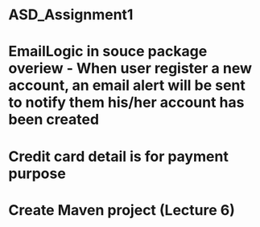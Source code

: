 # ASD_Assignment1
# EmailLogic in souce package overiew - When user register a new account, an email alert will be sent to notify them his/her account has been created
# Credit card detail is for payment purpose
# Create Maven project (Lecture 6)